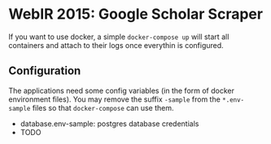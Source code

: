 # WebIR 2015: Google Scholar Scraper

If you want to use docker, a simple `docker-compose up` will start all containers and attach to their logs once everythin
is configured.

## Configuration

The applications need some config variables (in the form of docker environment files).
You may remove the suffix `-sample` from the `*.env-sample` files so that `docker-compose` can use them.
 
 - database.env-sample: postgres database credentials
 - TODO

